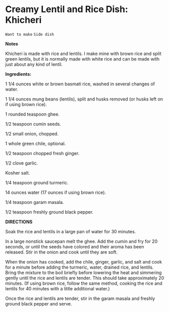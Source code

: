 # Creamy Lentil and Rice Dish: Khicheri

`Want to make` `Side dish`

**Notes**

Khicheri is made with rice and lentils. I make mine with brown rice and split green lentils, but it is normally made with white rice and can be made with just about any kind of lentil.

**Ingredients:**

1 1/4 ounces white or brown basmati rice, washed in several changes of water.

1 1/4 ounces mung beans (lentils), split and husks removed (or husks left on if using brown rice).

1 rounded teaspoon ghee.

1/2 teaspoon cumin seeds.

1/2 small onion, chopped.

1 whole green chile, optional.

1/2 teaspoon chopped fresh ginger.

1/2 clove garlic.

Kosher salt.

1/4 teaspoon ground turmeric.

14 ounces water (17 ounces if using brown rice).

1/4 teaspoon garam masala.

1/2 teaspoon freshly ground black pepper.

**DIRECTIONS**

Soak the rice and lentils in a large pan of water for 30 minutes.

In a large nonstick saucepan melt the ghee. Add the cumin and fry for 20 seconds, or until the seeds have colored and their aroma has been released. Stir in the onion and cook until they are soft.

When the onion has cooked, add the chile, ginger, garlic, and salt and cook for a minute before adding the turmeric, water, drained rice, and lentils. Bring the mixture to the boil briefly before lowering the heat and simmering gently until the rice and lentils are tender. This should take approximately 20 minutes. (If using brown rice, follow the same method, cooking the rice and lentils for 40 minutes with a little additional water.)

Once the rice and lentils are tender, stir in the garam masala and freshly ground black pepper and serve.

              
